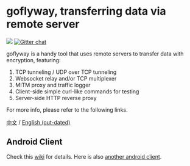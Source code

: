 # goflyway, transferring data via remote server

![](https://raw.githubusercontent.com/coyove/goflyway/gdev/.misc/logo.png)
[![Gitter chat](https://badges.gitter.im/gitterHQ/gitter.png)](https://gitter.im/goflyway/Lobby)

goflyway is a handy tool that uses remote servers to transfer data with encryption, featuring:

1. TCP tunneling / UDP over TCP tunneling
2. Websocket relay and/or TCP multiplexer
3. MITM proxy and traffic logger
4. Client-side simple curl-like commands for testing
5. Server-side HTTP reverse proxy

For more info, please refer to the following links.

[中文](https://github.com/coyove/goflyway/wiki/%E4%BD%BF%E7%94%A8%E6%95%99%E7%A8%8B) / [English (out-dated)](https://github.com/coyove/goflyway/wiki/Getting-Started)

## Android Client

Check this [wiki](https://github.com/coyove/goflyway/wiki/Android-%E5%AE%A2%E6%88%B7%E7%AB%AF) for details.
Here is also [another android client](https://github.com/koolwiki/goflyway_android).